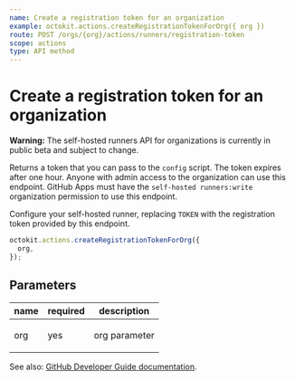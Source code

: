 ```yaml
---
name: Create a registration token for an organization
example: octokit.actions.createRegistrationTokenForOrg({ org })
route: POST /orgs/{org}/actions/runners/registration-token
scope: actions
type: API method
---
```


# Create a registration token for an organization

**Warning:** The self-hosted runners API for organizations is currently in public beta and subject to change.

Returns a token that you can pass to the `config` script. The token expires after one hour. Anyone with admin access to the organization can use this endpoint. GitHub Apps must have the `self-hosted runners:write` organization permission to use this endpoint.

Configure your self-hosted runner, replacing `TOKEN` with the registration token provided by this endpoint.

```js
octokit.actions.createRegistrationTokenForOrg({
  org,
});
```

## Parameters

<table>
  <thead>
    <tr>
      <th>name</th>
      <th>required</th>
      <th>description</th>
    </tr>
  </thead>
  <tbody>
    <tr><td>org</td><td>yes</td><td>

org parameter

</td></tr>
  </tbody>
</table>

See also: [GitHub Developer Guide documentation](https://developer.github.com/v3/actions/self-hosted-runners/#create-a-registration-token-for-an-organization).
